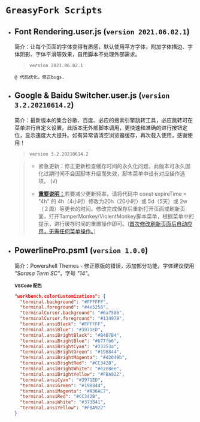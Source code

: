 # `GreasyFork Scripts`

- ## **Font Rendering.user.js** (`version 2021.06.02.1`)

  简介：让每个页面的字体变得有质感，默认使用苹方字体，附加字体描边、字体阴影、字体平滑等效果，自用脚本不处理外部需求。

  > `version 2021.06.02.1`

  ```text
  @ 代码优化，修正bugs.
  ```

- ## **Google & Baidu Switcher.user.js** (`version 3.2.20210614.2`)

  简介：最新版本的集合谷歌、百度、必应的搜索引擎跳转工具，必应跳转可在菜单进行自定义设置。此版本无外部脚本调用，更快速和准确的进行按钮定位，显示速度大大提升。如有异常请清空浏览器缓存，再次载入使用，感谢使用！

  > `version 3.2.20210614.2`


  > - 紧急更新：修正更新检查缓存时间的永久化问题，此版本可永久固化过期时间不会因脚本升级而失效，脚本菜单中设有对应操作选项。 (√)
  >
  >
  > - [**重要说明：**](#)若要减少更新频率，请将代码中 const expireTime = "4h" 的 4h（4小时）修改为20h（20小时）或 5d（5天）或 2w（２周）等更长的时间。修改完成保存后重新打开页面或刷新页面，打开TamperMonkey/ViolentMonkey脚本菜单，根据菜单中的提示，进行缓存时间的重置操作即可。([首次修改刷新页面后自动应用，无需任何菜单操作。](#)）

- ## **PowerlinePro.psm1** (`version 1.0.0`)

  简介：Powershell Themes - 修正原版的错误，添加部分功能，字体建议使用 *"Sarasa Term SC"*，字号 *"14"*。

  <sub>**VSCode 配色**</sub>

    ```json
    "workbench.colorCustomizations": {
      "terminal.background": "#FFFFFF",
      "terminal.foreground": "#4e5258",
      "terminalCursor.background": "#6a7586",
      "terminalCursor.foreground": "#134979",
      "terminal.ansiBlack": "#FFFFFF",
      "terminal.ansiBlue": "#3971ED",
      "terminal.ansiBrightBlack": "#B4B7B4",
      "terminal.ansiBrightBlue": "#677fb6",
      "terminal.ansiBrightCyan": "#33353a",
      "terminal.ansiBrightGreen": "#198844",
      "terminal.ansiBrightMagenta": "#d2049b",
      "terminal.ansiBrightRed": "#CC342B",
      "terminal.ansiBrightWhite": "#e2e8ee",
      "terminal.ansiBrightYellow": "#FBA922",
      "terminal.ansiCyan": "#3971ED",
      "terminal.ansiGreen": "#198844",
      "terminal.ansiMagenta": "#A36AC7",
      "terminal.ansiRed": "#CC342B",
      "terminal.ansiWhite": "#373B41",
      "terminal.ansiYellow": "#FBA922"
    }
    ```
